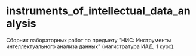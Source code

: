 # instruments_of_intellectual_data_analysis
Сборник лабораторных работ по предмету "НИС: Инструменты интеллектуального анализа данных" (магистратура ИАД, 1 курс).
